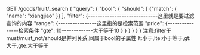 GET /goods/fruit/_search
{
  "query": {
    "bool": {
      "should": [
        {"match": {
          "name": "xiangjiao"
        }}
      ],
      "filter": {-----------------------------这里就是要过滤查询的内容
        "range": {----------------这里指的是检索范围
          "price": {----------------检索条件
            "gte": 10-------------大于等于10
          }
        }
      }
    }
  }
}
注意:filter于must/must_not/should是并列关系,同属于bool的子属性
lt:小于,lte:小于等于,gt:大于,gte:大于等于